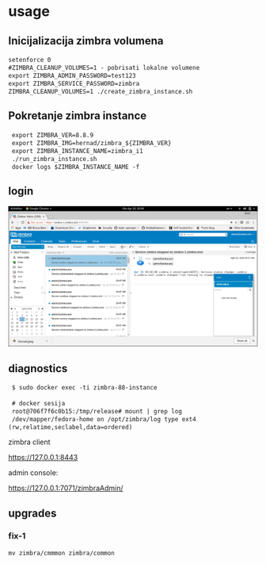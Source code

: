 # usage

## Inicijalizacija zimbra volumena

    setenforce 0
    #ZIMBRA_CLEANUP_VOLUMES=1 - pobrisati lokalne volumene
    export ZIMBRA_ADMIN_PASSWORD=test123
    export ZIMBRA_SERVICE_PASSWORD=zimbra
    ZIMBRA_CLEANUP_VOLUMES=1 ./create_zimbra_instance.sh


## Pokretanje zimbra instance

     export ZIMBRA_VER=8.8.9
     export ZIMBRA_IMG=hernad/zimbra_${ZIMBRA_VER}
     export ZIMBRA_INSTANCE_NAME=zimbra_i1
     ./run_zimbra_instance.sh
     docker logs $ZIMBRA_INSTANCE_NAME -f


## login

![zimbra88 admin login](./docs/zimbra88.png)
 

## diagnostics

     
     $ sudo docker exec -ti zimbra-88-instance

     # docker sesija
     root@706f7f6c0b15:/tmp/release# mount | grep log
     /dev/mapper/fedora-home on /opt/zimbra/log type ext4 (rw,relatime,seclabel,data=ordered)


zimbra client

https://127.0.0.1:8443


admin console:

https://127.0.0.1:7071/zimbraAdmin/


## upgrades


### fix-1


	mv zimbra/cmmmon zimbra/common

